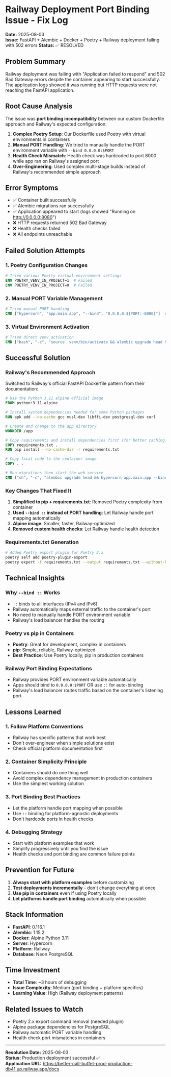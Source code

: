 # Railway Deployment Port Binding Issue - Fix Log

**Date:** 2025-08-03  
**Issue:** FastAPI + Alembic + Docker + Poetry + Railway deployment failing with 502 errors
**Status:** ✅ RESOLVED

## Problem Summary

Railway deployment was failing with "Application failed to respond" and 502 Bad Gateway errors despite the container appearing to start successfully. The application logs showed it was running but HTTP requests were not reaching the FastAPI application.

## Root Cause Analysis

The issue was **port binding incompatibility** between our custom Dockerfile approach and Railway's expected configuration:

1. **Complex Poetry Setup**: Our Dockerfile used Poetry with virtual environments in containers
2. **Manual PORT Handling**: We tried to manually handle the PORT environment variable with `--bind 0.0.0.0:$PORT`
3. **Health Check Mismatch**: Health check was hardcoded to port 8000 while app ran on Railway's assigned port
4. **Over-Engineering**: Used complex multi-stage builds instead of Railway's recommended simple approach

## Error Symptoms

- ✅ Container built successfully
- ✅ Alembic migrations ran successfully  
- ✅ Application appeared to start (logs showed "Running on http://0.0.0.0:8080")
- ❌ HTTP requests returned 502 Bad Gateway
- ❌ Health checks failed
- ❌ All endpoints unreachable

## Failed Solution Attempts

### 1. Poetry Configuration Changes
```dockerfile
# Tried various Poetry virtual environment settings
ENV POETRY_VENV_IN_PROJECT=1  # Failed
ENV POETRY_VENV_IN_PROJECT=0  # Failed
```

### 2. Manual PORT Variable Management
```dockerfile
# Tried manual PORT handling
CMD ["hypercorn", "app.main:app", "--bind", "0.0.0.0:${PORT:-8000}"]  # Failed
```

### 3. Virtual Environment Activation
```dockerfile
# Tried direct venv activation
CMD ["bash", "-c", "source .venv/bin/activate && alembic upgrade head && hypercorn app.main:app --bind 0.0.0.0:$PORT"]  # Failed
```

## Successful Solution

### Railway's Recommended Approach
Switched to Railway's official FastAPI Dockerfile pattern from their documentation:

```dockerfile
# Use the Python 3.11 alpine official image
FROM python:3.11-alpine

# Install system dependencies needed for some Python packages
RUN apk add --no-cache gcc musl-dev libffi-dev postgresql-dev curl

# Create and change to the app directory
WORKDIR /app

# Copy requirements and install dependencies first (for better caching)
COPY requirements.txt .
RUN pip install --no-cache-dir -r requirements.txt

# Copy local code to the container image
COPY . .

# Run migrations then start the web service
CMD ["sh", "-c", "alembic upgrade head && hypercorn app.main:app --bind ::"]
```

### Key Changes That Fixed It

1. **Simplified to pip + requirements.txt**: Removed Poetry complexity from container
2. **Used `--bind ::` instead of PORT handling**: Let Railway handle port mapping automatically
3. **Alpine image**: Smaller, faster, Railway-optimized
4. **Removed custom health checks**: Let Railway handle health detection

### Requirements.txt Generation
```bash
# Added Poetry export plugin for Poetry 2.x
poetry self add poetry-plugin-export
poetry export -f requirements.txt --output requirements.txt --without-hashes --only=main
```

## Technical Insights

### Why `--bind ::` Works
- `::` binds to all interfaces (IPv4 and IPv6)
- Railway automatically maps external traffic to the container's port
- No need to manually handle PORT environment variable
- Railway's load balancer handles the routing

### Poetry vs pip in Containers
- **Poetry**: Great for development, complex in containers
- **pip**: Simple, reliable, Railway-optimized
- **Best Practice**: Use Poetry locally, pip in production containers

### Railway Port Binding Expectations
- Railway provides PORT environment variable automatically
- Apps should bind to `0.0.0.0:$PORT` OR use `::` for auto-binding
- Railway's load balancer routes traffic based on the container's listening port

## Lessons Learned

### 1. Follow Platform Conventions
- Railway has specific patterns that work best
- Don't over-engineer when simple solutions exist
- Check official platform documentation first

### 2. Container Simplicity Principle
- Containers should do one thing well
- Avoid complex dependency management in production containers
- Use the simplest working solution

### 3. Port Binding Best Practices
- Let the platform handle port mapping when possible
- Use `::` binding for platform-agnostic deployments
- Don't hardcode ports in health checks

### 4. Debugging Strategy
- Start with platform examples that work
- Simplify progressively until you find the issue
- Health checks and port binding are common failure points

## Prevention for Future

1. **Always start with platform examples** before customizing
2. **Test deployments incrementally** - don't change everything at once
3. **Use pip in containers** even if using Poetry locally
4. **Let platforms handle port binding** automatically when possible

## Stack Information

- **FastAPI**: 0.116.1
- **Alembic**: 1.15.2
- **Docker**: Alpine Python 3.11
- **Server**: Hypercorn
- **Platform**: Railway
- **Database**: Neon PostgreSQL

## Time Investment

- **Total Time**: ~3 hours of debugging
- **Issue Complexity**: Medium (port binding + platform specifics)
- **Learning Value**: High (Railway deployment patterns)

## Related Issues to Watch

- Poetry 2.x export command removal (needed plugin)
- Alpine package dependencies for PostgreSQL
- Railway automatic PORT variable handling
- Health check port mismatches in containers

---

**Resolution Date:** 2025-08-03  
**Status:** Production deployment successful ✅  
**Application URL:** https://better-call-buffet-prod-production-db41.up.railway.app/docs